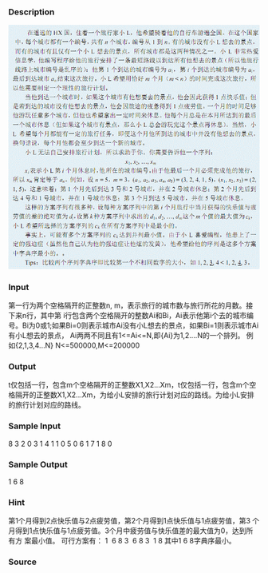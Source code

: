
### Description
![](/JudgeOnline/upload/201304/1(5).jpg)
### Input
第一行为两个空格隔开的正整数n, m，表示旅行的城市数与旅行所花的月数。接下来n行，其中第 i行包含两个空格隔开的整数Ai和Bi，Ai表示他第i个去的城市编号。Bi为0或1;如果Bi=0则表示城市Ai没有小L想去的景点，如果Bi=1则表示城市Ai有小L想去的景点，
Ai两两不同且有1<=Ai<=N,即{Ai}为1,2....N的一个排列。
例如{2,1,3,4...N}
N<=500000,M<=200000

### Output
t仅包括一行，包含m个空格隔开的正整数X1,X2...Xm，t仅包括一行，包含m个空格隔开的正整数X1,X2...Xm，为给小L安排的旅行计划对应的路线。为给小L安排的旅行计划对应的路线。
### Sample Input
8  3
2  0
3  1
4  1
1  0
5  0
6  1
7  1
8  0

### Sample Output
1 6 8

### Hint
第1个月得到2点快乐值与2点疲劳值，第2个月得到1点快乐值与1点疲劳值，第3 个月得到1点快乐值与1点疲劳值。3个月中疲劳值与快乐值差的最大值为0，达到所有方 案最小值。 
可行方案有： 
1  6 8
3  6 8
3  1 8
其中1 6 8字典序最小。 

### Source
